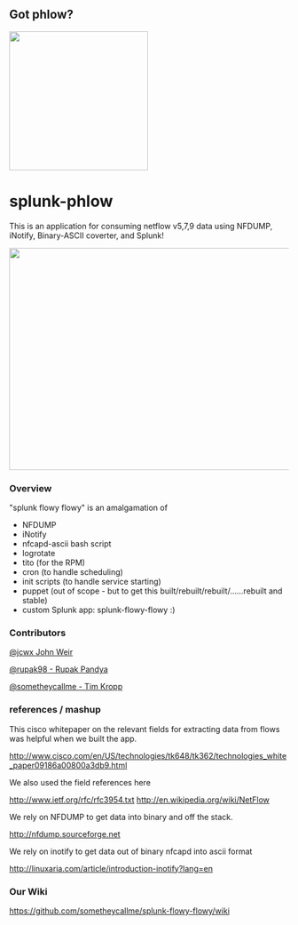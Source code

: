 ## Got phlow? 

<img src="https://raw.github.com/phlowy/splunk-phlow/master/assets/flow.png" width="250" height="250" />


splunk-phlow
==================

This is an application for consuming netflow v5,7,9 data using NFDUMP, iNotify, Binary-ASCII coverter, and Splunk!

<img src="https://raw.github.com/phlowy/splunk-phlow/master/assets/phlowdash.png" width="750" height="400" />


### Overview

"splunk flowy flowy" is an amalgamation of 
- NFDUMP
- iNotify 
- nfcapd-ascii bash script
- logrotate
- tito (for the RPM)
- cron (to handle scheduling)
- init scripts (to handle service starting)
- puppet (out of scope - but to get this built/rebuilt/rebuilt/......rebuilt and stable)
- custom Splunk app: splunk-flowy-flowy :)

### Contributors

[@jcwx John Weir](https://github.com/jcwx) 

[@rupak98 - Rupak Pandya](https://github.com/Rupak98) 

[@sometheycallme - Tim Kropp](https://github.com/sometheycallme) 


### references / mashup

This cisco whitepaper on the relevant fields for extracting data from flows was helpful when we built the app.

http://www.cisco.com/en/US/technologies/tk648/tk362/technologies_white_paper09186a00800a3db9.html

We also used the field references here

http://www.ietf.org/rfc/rfc3954.txt
http://en.wikipedia.org/wiki/NetFlow

We rely on NFDUMP to get data into binary and off the stack.

http://nfdump.sourceforge.net

We rely on inotify to get data out of binary nfcapd into ascii format

http://linuxaria.com/article/introduction-inotify?lang=en

### Our Wiki

https://github.com/sometheycallme/splunk-flowy-flowy/wiki
